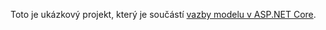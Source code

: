 Toto je ukázkový projekt, který je součástí [vazby modelu v ASP.NET Core](https://docs.microsoft.com/aspnet/core/mvc/models/model-binding).
